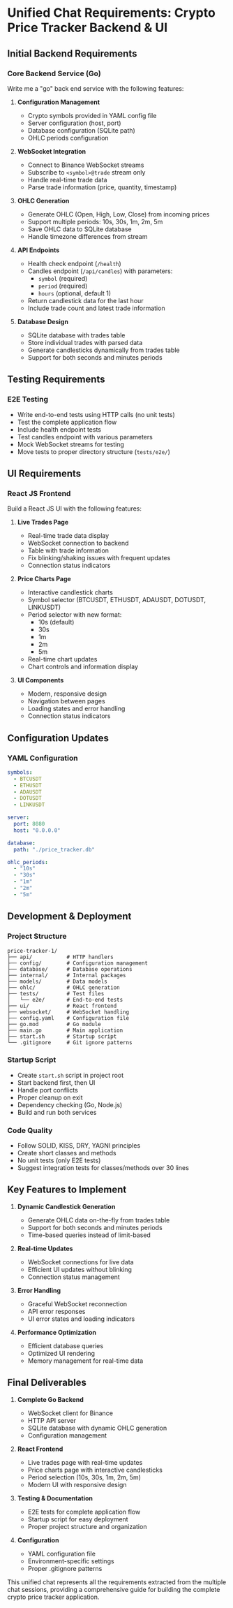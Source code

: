 # Unified Chat Requirements: Crypto Price Tracker Backend & UI

## **Initial Backend Requirements**

### **Core Backend Service (Go)**
Write me a "go" back end service with the following features:

1. **Configuration Management**
   - Crypto symbols provided in YAML config file
   - Server configuration (host, port)
   - Database configuration (SQLite path)
   - OHLC periods configuration

2. **WebSocket Integration**
   - Connect to Binance WebSocket streams
   - Subscribe to `<symbol>@trade` stream only
   - Handle real-time trade data
   - Parse trade information (price, quantity, timestamp)

3. **OHLC Generation**
   - Generate OHLC (Open, High, Low, Close) from incoming prices
   - Support multiple periods: 10s, 30s, 1m, 2m, 5m
   - Save OHLC data to SQLite database
   - Handle timezone differences from stream

4. **API Endpoints**
   - Health check endpoint (`/health`)
   - Candles endpoint (`/api/candles`) with parameters:
     - `symbol` (required)
     - `period` (required)
     - `hours` (optional, default 1)
   - Return candlestick data for the last hour
   - Include trade count and latest trade information

5. **Database Design**
   - SQLite database with trades table
   - Store individual trades with parsed data
   - Generate candlesticks dynamically from trades table
   - Support for both seconds and minutes periods

## **Testing Requirements**

### **E2E Testing**
- Write end-to-end tests using HTTP calls (no unit tests)
- Test the complete application flow
- Include health endpoint tests
- Test candles endpoint with various parameters
- Mock WebSocket streams for testing
- Move tests to proper directory structure (`tests/e2e/`)

## **UI Requirements**

### **React JS Frontend**
Build a React JS UI with the following features:

1. **Live Trades Page**
   - Real-time trade data display
   - WebSocket connection to backend
   - Table with trade information
   - Fix blinking/shaking issues with frequent updates
   - Connection status indicators

2. **Price Charts Page**
   - Interactive candlestick charts
   - Symbol selector (BTCUSDT, ETHUSDT, ADAUSDT, DOTUSDT, LINKUSDT)
   - Period selector with new format:
     - 10s (default)
     - 30s
     - 1m
     - 2m
     - 5m
   - Real-time chart updates
   - Chart controls and information display

3. **UI Components**
   - Modern, responsive design
   - Navigation between pages
   - Loading states and error handling
   - Connection status indicators

## **Configuration Updates**

### **YAML Configuration**
```yaml
symbols:
  - BTCUSDT
  - ETHUSDT
  - ADAUSDT
  - DOTUSDT
  - LINKUSDT

server:
  port: 8080
  host: "0.0.0.0"

database:
  path: "./price_tracker.db"

ohlc_periods:
  - "10s"
  - "30s"
  - "1m"
  - "2m"
  - "5m"
```

## **Development & Deployment**

### **Project Structure**
```
price-tracker-1/
├── api/           # HTTP handlers
├── config/        # Configuration management
├── database/      # Database operations
├── internal/      # Internal packages
├── models/        # Data models
├── ohlc/          # OHLC generation
├── tests/         # Test files
│   └── e2e/       # End-to-end tests
├── ui/            # React frontend
├── websocket/     # WebSocket handling
├── config.yaml    # Configuration file
├── go.mod         # Go module
├── main.go        # Main application
├── start.sh       # Startup script
└── .gitignore     # Git ignore patterns
```

### **Startup Script**
- Create `start.sh` script in project root
- Start backend first, then UI
- Handle port conflicts
- Proper cleanup on exit
- Dependency checking (Go, Node.js)
- Build and run both services

### **Code Quality**
- Follow SOLID, KISS, DRY, YAGNI principles
- Create short classes and methods
- No unit tests (only E2E tests)
- Suggest integration tests for classes/methods over 30 lines

## **Key Features to Implement**

1. **Dynamic Candlestick Generation**
   - Generate OHLC data on-the-fly from trades table
   - Support for both seconds and minutes periods
   - Time-based queries instead of limit-based

2. **Real-time Updates**
   - WebSocket connections for live data
   - Efficient UI updates without blinking
   - Connection status management

3. **Error Handling**
   - Graceful WebSocket reconnection
   - API error responses
   - UI error states and loading indicators

4. **Performance Optimization**
   - Efficient database queries
   - Optimized UI rendering
   - Memory management for real-time data

## **Final Deliverables**

1. **Complete Go Backend**
   - WebSocket client for Binance
   - HTTP API server
   - SQLite database with dynamic OHLC generation
   - Configuration management

2. **React Frontend**
   - Live trades page with real-time updates
   - Price charts page with interactive candlesticks
   - Period selection (10s, 30s, 1m, 2m, 5m)
   - Modern UI with responsive design

3. **Testing & Documentation**
   - E2E tests for complete application flow
   - Startup script for easy deployment
   - Proper project structure and organization

4. **Configuration**
   - YAML configuration file
   - Environment-specific settings
   - Proper .gitignore patterns

This unified chat represents all the requirements extracted from the multiple chat sessions, providing a comprehensive guide for building the complete crypto price tracker application. 